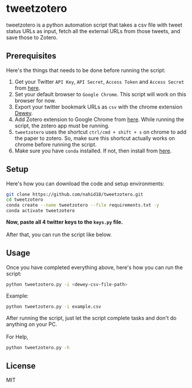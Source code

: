 # tweetzotero

tweetzotero is a python automation script that takes a csv file with tweet status URLs as input, fetch all the external URLs from those tweets, and save those to Zotero.

Prerequisites
----
Here's the things that needs to be done before running the script:
1. Get your Twitter `API Key`, `API Secret`, `Access Token` and `Access Secret` from [here](https://developer.twitter.com/en/portal/dashboard).
2. Set your default browser to `Google Chrome`. This script will work on this browser for now.
3. Export your twitter bookmark URLs as `csv` with the chrome extension [Dewey](https://chrome.google.com/webstore/detail/dewey/occohfgiljdagdmklhpplgmcnliljmgi).
4. Add Zotero extension to Google Chrome from [here](https://chrome.google.com/webstore/detail/zotero-connector/ekhagklcjbdpajgpjgmbionohlpdbjgc?hl=en). While running the script, the zotero app must be running.
5. `tweetzotero` uses the shortcut `ctrl/cmd + shift + s` on chrome to add the paper to zotero. So, make sure this shortcut actually works on chrome before running the script.
6. Make sure you have `conda` installed. If not, then install from [here](https://docs.conda.io/en/latest/miniconda.html).

Setup
----

Here's how you can download the code and setup environments:
```sh
git clone https://github.com/nahid18/tweetzotero.git
cd tweetzotero
conda create --name tweetzotero --file requirements.txt -y
conda activate tweetzotero
```
**Now, paste all 4 twitter keys to the `keys.py` file.**<br/><br/>
After that, you can run the script like below.

Usage
----

Once you have completed everything above, here's how you can run the script:
```sh
python tweetzotero.py -i <dewey-csv-file-path>
```
Example:
```sh
python tweetzotero.py -i example.csv
```
After running the script, just let the script complete tasks and don't do anything on your PC. <br/><br/>
For Help,
```sh
python tweetzotero.py -h
```

License
----

MIT